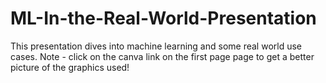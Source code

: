 # ML-In-the-Real-World-Presentation
This presentation dives into machine learning and some real world use cases. 
Note - click on the canva link on the first page page to get a better picture of the graphics used! 
